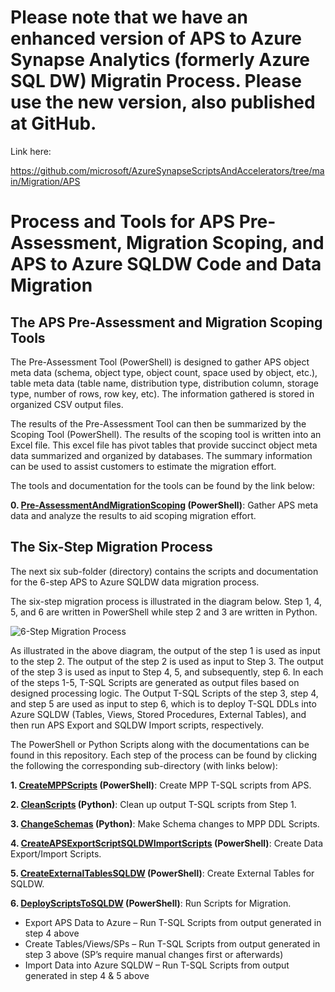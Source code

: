 
# Please note that we have an enhanced version of APS to Azure Synapse Analytics (formerly Azure SQL DW) Migratin Process. Please use the new version, also published at GitHub. 
Link here: 

https://github.com/microsoft/AzureSynapseScriptsAndAccelerators/tree/main/Migration/APS

# Process and Tools for APS Pre-Assessment, Migration Scoping, and APS to Azure SQLDW Code and Data Migration 

## The APS Pre-Assessment and Migration Scoping Tools 

The Pre-Assessment Tool (PowerShell) is designed to gather APS object meta data (schema, object type, object count, space used by object, etc.), table meta data (table name, distribution type, distribution column, storage type, number of rows, row key, etc). The information gathered is stored in organized CSV output files. 

The results of the Pre-Assessment Tool can then be summarized by the Scoping Tool (PowerShell). The results of the scoping tool is written into an Excel file. This excel file has pivot tables that provide succinct object meta data summarized and organized by databases. The summary information can be used to assist customers to estimate the migration effort. 

The tools and documentation for the tools can be found by the link below: 

**0. [Pre-AssessmentAndMigrationScoping](https://github.com/Microsoft/AzureDWScriptsandUtilities/tree/master/APS%20to%20SQL%20DW%20Migration%20-%20Schema%20and%20Data%20Migration%20with%20PolyBase/0_PreAssessment "Step 0: APS Pre-Assessment and Migration Scoping") (PowerShell)**: Gather APS meta data and analyze the results to aid scoping migration effort.


## The Six-Step Migration Process

The next six sub-folder (directory) contains the scripts and documentation for the 6-step APS to Azure SQLDW data migration process. 

The six-step migration process is illustrated in the diagram below. Step 1, 4, 5, and 6 are written in PowerShell while step 2 and 3 are written in Python. 

![6-Step Migration Process](/APS%20to%20SQL%20DW%20Migration%20-%20Schema%20and%20Data%20Migration%20with%20PolyBase/Images/6-step-process.jpg)


As illustrated in the above diagram, the output of the step 1 is used as input to the step 2. The output of the step 2 is used as input to Step 3. The output of the step 3 is used as input to Step 4, 5, and subsequently, step 6. In each of the steps 1-5, T-SQL Scripts are generated as output files based on designed processing logic. The Output T-SQL Scripts of the step 3, step 4, and step 5 are used as input to step 6, which is to deploy T-SQL DDLs into Azure SQLDW (Tables, Views, Stored Procedures, External Tables), and then run APS Export and SQLDW Import scripts, respectively. 

The PowerShell or Python Scripts along with the documentations can be found in this repository. 
Each step of the process can be found by clicking the following the corresponding sub-directory (with links below): 

**1. [CreateMPPScripts](https://github.com/Microsoft/AzureDWScriptsandUtilities/tree/master/APS%20to%20SQL%20DW%20Migration%20-%20Schema%20and%20Data%20Migration%20with%20PolyBase/1_CreateMPPScripts "Step 1: Create MPP Scripts") (PowerShell)**: Create MPP T-SQL scripts from APS.

**2. [CleanScripts](https://github.com/Microsoft/AzureDWScriptsandUtilities/tree/master/APS%20to%20SQL%20DW%20Migration%20-%20Schema%20and%20Data%20Migration%20with%20PolyBase/2_CleanScripts "Step 2: Clean Up MPP Scripts") (Python)**: Clean up output T-SQL scripts from Step 1.

**3. [ChangeSchemas](https://github.com/Microsoft/AzureDWScriptsandUtilities/tree/master/APS%20to%20SQL%20DW%20Migration%20-%20Schema%20and%20Data%20Migration%20with%20PolyBase/3_ChangeSchemas "Step 3: Change Schemas of the APS Scripts") (Python)**: Make Schema changes to MPP DDL Scripts. 

**4. [CreateAPSExportScriptSQLDWImportScripts](https://github.com/Microsoft/AzureDWScriptsandUtilities/tree/master/APS%20to%20SQL%20DW%20Migration%20-%20Schema%20and%20Data%20Migration%20with%20PolyBase/4_CreateAPSExportScriptSQLDWImportScript "Step 4: Create T-SQL Scripts to Export APS Data and Import Data Into Azure SQLDW ") (PowerShell)**: Create Data Export/Import Scripts.

**5. [CreateExternalTablesSQLDW](https://github.com/Microsoft/AzureDWScriptsandUtilities/tree/master/APS%20to%20SQL%20DW%20Migration%20-%20Schema%20and%20Data%20Migration%20with%20PolyBase/5_CreateExternalTablesSQLDW "Step 5: Generate T-SQL Scripts to Create Azure SQLDW External Tables") (PowerShell)**:  Create External Tables for SQLDW. 

**6. [DeployScriptsToSQLDW](https://github.com/Microsoft/AzureDWScriptsandUtilities/tree/master/APS%20to%20SQL%20DW%20Migration%20-%20Schema%20and%20Data%20Migration%20with%20PolyBase/6_DeployScriptsToSqldw "Step 6: Deploy (Run) T-SQL Scripts Specified in Configuration File") (PowerShell)**: Run Scripts for Migration.

* Export APS Data to Azure – Run T-SQL Scripts from output generated in step 4 above
* Create Tables/Views/SPs – Run T-SQL Scripts from output generated in step 3 above (SP’s require manual changes first or afterwards)
* Import Data into Azure SQLDW – Run T-SQL Scripts from output generated in step 4 & 5 above

